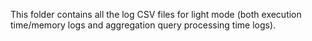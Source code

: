 This folder contains all the log CSV files for light mode (both execution time/memory logs and aggregation query processing time logs).
